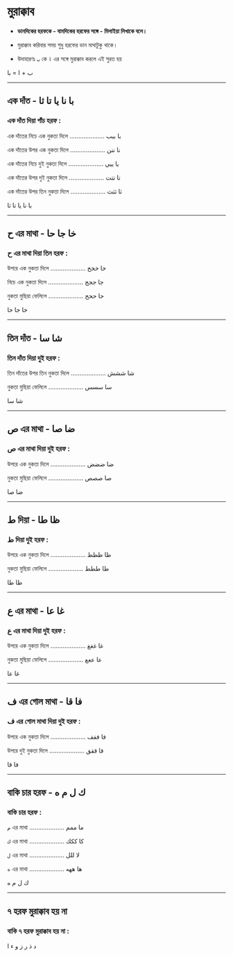 # মুরাক্কাব
* **ডানদিকের হরফকে - বামদিকের হরফের সঙ্গে - মিলাইয়া লিখাকে বলে।** 
* মুরাক্কাব করিবার সময় শুধু হরফের ডান মাথাটুকু থাকে।

* উদাহারণঃ `ب` কে `ا` এর সঙ্গে মুরাক্কাব করলে এই সুরত হয়

ب + ا = با


---
## এক দাঁত - با نا يا تا ثا
### এক দাঁত দিয়া পাঁচ হরফ :

এক দাঁতের নিচে এক নুকতা দিলে .................... با ببب

এক দাঁতের উপর এক নুকতা দিলে ....................  نا ننن

এক দাঁতের নিচে দুই নুকতা দিলে .................... يا ييي

এক দাঁতের উপর দুই নুকতা দিলে .................... تا تتت

এক দাঁতের উপর তিন নুকতা দিলে .................... ثا ثثث

با  نا يا تا ثا

---
## ح এর মাথা - خا جا حا
### ح এর মাথা দিয়া তিন হরফ :

উপরে এক নুকতা দিলে .................... خا خخخ

নিচে এক নুকতা দিলে .................... جا ججج

নুকতা মুছিয়া ফেলিলে .................... حا ححح

خا جا حا

---
## তিন দাঁত - شا سا
### তিন দাঁত দিয়া দুই হরফ :

তিন দাঁতের উপর তিন নুকতা দিলে .................... شا ششش

নুকতা মুছিয়া ফেলিলে .................... سا سسس

شا سا

---
## ص এর মাথা - ضا صا
### ص এর মাথা দিয়া দুই হরফ :

উপরে এক নুকতা দিলে .................... ضا ضضض

নুকতা মুছিয়া ফেলিলে .................... صا صصص

ضا صا

---
## ط দিয়া - ظا طا
### ط দিয়া দুই হরফ :

উপরে এক নুকতা দিলে .................... ظا ظظظ

নুকতা মুছিয়া ফেলিলে .................... طا ططط

ظا طا

---
## ع এর মাথা - غا عا
### ع এর মাথা দিয়া দুই হরফ :

উপরে এক নুকতা দিলে .................... غا غغغ

নুকতা মুছিয়া ফেলিলে .................... عا ععع

غا عا

---
## ف এর গোল মাথা - فا قا
### ف এর গোল মাথা দিয়া দুই হরফ :

উপরে এক নুকতা দিলে .................... فا ففف

উপরে দুই নুকতা দিলে .................... قا ققق

فا قا

---
## বাকি চার হরফ - ك ل م ه
### বাকি চার হরফ :

`م` এর মাথা .................... ما ممم

`ك` এর মাথা .................... كا ككك

`ل` এর মাথা .................... لا للل

`ه` এর মাথা .................... ها ههه

ك ل م ه


---
## ৭ হরফ মুরাক্কাব হয় না
### বাকি ৭ হরফ মুরাক্কাব হয় না :

د ذ ر ز و ء ا